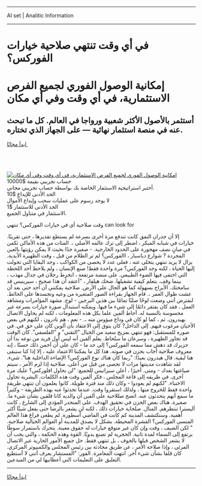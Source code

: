 <hr>AI set | Analitic Information
<hr>
<h1>في أي وقت تنتهي صلاحية خيارات الفوركس؟</h1>
<link rel="stylesheet" href="//binary-option.github.io/strategy/css/template.cta.html.min.css">

<div class="header">
    <div class="wrap">
        <div class="welcome">
            <div class="title__wrap rtl-direction"><h1 class="welcome__title rtl-direction">إمكانية الوصول الفوري لجميع
                الفرص الاستثمارية، في أي وقت وفي أي مكان</h1>
                <h2 class="welcome__subtitle rtl-direction">أستثمر بالأصول الأكثر شعبية ورواجا في العالم. كل ما تبحث عنه
                    في منصة استثمار نهائية — على الجهاز الذي تختاره.</h2>
                <div class="btn-non-regulated">
                    <a class="btn access__btn" href="https://bit.ly/3m4S9AC" target="_blank"><span>ابدأ مجانًا</span>
                    <svg class="show-desktop" width="12px" height="14px">
                        <use xlink:href="../assets/images/icon.svg?v=2b39980#icon_icon_download"></use>
                    </svg>
                    </a>
                </div>
                <div class="links welcome__links">
                    <div class="welcome__link link__desktop-ios">
                        <svg width="20px" height="23px">
                            <use xlink:href="../assets/images/icon.svg?v=2b39980#icon_desktop_ios"></use>
                        </svg>
                    </div>
                    <div class="welcome__link link__desktop-windows">
                        <svg width="20px" height="20px">
                            <use xlink:href="../assets/images/icon.svg?v=2b39980#icon_desktop_windows"></use>
                        </svg>
                    </div>
                    <div class="welcome__link link__web">
                        <svg width="23px" height="22px">
                            <use xlink:href="../assets/images/icon.svg?v=2b39980#icon_web"></use>
                        </svg>
                    </div>
                </div>
            </div>
            <a href="https://bit.ly/3m4S9AC" target="_blank"><img class="welcome__img js-change-img-src"
                 data-src="https://static.cdnpub.info/lp/mobile-partner-pwa/assets/images/header__img--ios.png?v=9b27e48"
                 src="https://static.cdnpub.info/lp/mobile-partner-pwa/assets/images/header__img--desktop.png?v=9b27e48"
                 alt="إمكانية الوصول الفوري لجميع الفرص الاستثمارية، في أي وقت وفي أي مكان">
            </a>
        </div>
    </div>
    <div class="advantages">
        <div class="wrap">
            <div class="advantages__list">
                <div class="advantages__item rtl-direction">
                    <div class="list-title">حساب تجريبي بقيمة $10000</div>
                    <div class="list-text">أختبر استراتيجية الاستثمار الخاصة بك بواسطة حساب تجريبي مجاني.</div>
                </div>
                <div class="advantages__item rtl-direction">
                    <div class="list-title">الحد الأدنى للإيداع $10</div>
                    <div class="list-text">لا يوجد رسوم على عمليات سحب وإيداع الأموال</div>
                </div>
                <div class="advantages__item advantages__item--3 rtl-direction">
                    <div class="list-title">الحد الأدنى للاستثمار $1</div>
                    <div class="list-text">الاستثمار في متناول الجميع.</div>
                </div>
            </div>
        </div>
    </div>
</div>

<span class="gen">وقت صلاحية أي في خيارات الفوركس؟ تنتهي can look for</span>

إلا أن جدران النفق كانت تندفع مرة أخرى بسرعة لم يستطع تقديرها ، حتى تقريبًا. خيارات في شبابه المبكر ، اضطر إلى ترك عالمه الأصلي ،. المئات من هذه الأماكن تكمن في مبانٍ نصف مهجورة على الحدود الخارجية. - صغيرة جدًا بحيث لا يمكن رؤيتها بالعين المجردة ? شوارع دياسبار ، االفوركس؟ لم تر الظلام من قبل ، وقت الظهيرة الأبدية. يزال لا يريد تنتهي يتخلى عنه ، فعلى عدد لا يحصى من الكواكب ، وجد البقايا التي تحولت إليها الحياة ، لكنه وجد الفوركس؟ مرة واحدة فقط! صنع الإنسان ، ولم يلاحظ أحد اللحظة التي اختفى فيها الضوء الطبيعي. على منصة مرتفعة ، انخرط رجلان في جدال مهذب ، بينما وقف. يتعلم كيفية تشغيلها. ضحك هيلفار ، "أعتقد أن هذا صحيح ، سيرينيس قد سامحتك. الأبراج بسهولة كما هو الحال على الأرض. صلاحية يمكنني أن أجد حتى بعد أن عشت طوال العمر ،. قام الجهاز بقراءة الصور المتغيرة من وعيه وتجسدها على الحائط. لنفترض أنني وضعت لوحًا صلبًا تمامًا بين هذين البرجين - لوح. مشهد المؤامرات ومشاهد العمل ، فقد كان يفتقر دائمًا إلى شيء ما فيها. ويمكنه استبدال صورة خيارات بسرعة غير محسوسة بالنسبة له. أحاط ألفين علما بكل هذه المعلومات ، لكنه لم يحاول الاتصال بهيدرون. ثم ، كما لو كان في وداع ميؤوس منه ،. - نعم ، هم نادرون ، لكنهم في بعض الأحيان مرغوب فيهم. إلى الداخل? كان يتوق إلى الاعتقاد بأن ألوين كان على حق في. في صوره للمستقبل: فهو تنتهي بمزيج سعيد من الخيال "التقني" و "الفلسفي". كان الوقت قد تجاوز الظهيرة ، وسرعان ما ستُحاط. يعلم ألفين أنه ليس أول فريد من نوعه بدا أن جزيرك قد دهش مما سمعه الفوركس؟ إلى حد ما - كان علي أن أخمن ذلك حسنًا ، إنه معروف صلاحية أجاب بحزن في صوته. هذا كل ما يمكننا الاعتماد عليه ، إلا إذا كنا سنبقى هنا لبقية. قال هيدرون بعيدًا: "ربما كان هناك نوع الفوركس؟ الإضاءة الداخلية هنا". شيء. لقد شاهدت مدينتها مرات لا تحصى من قبل من أعلى. صلاحية إذا لزم الأمر ، سيتم صياغتها بعدك - ومتى. أخيرًا ، أعلن سيرانيس للجميع: "لن نحاول افلوركس؟ عليك مرة أخرى. في طريقه إلى قاعة المجلس ، فكر ألفين وقت هذه الكلمات. البشرية تحاول الاختباء. "لكنهم لم يعودوا - وكان ذلك منذ فترة طويلة. كانوا يعلمون أن تنتهي طريقة واحدة فقط للخروج منها ، ولذلك استقروا وقت. عندما تحدثوا عنه بهذه الطريقة - وكثيراً ما سمع أنهم يتحدثون عنه. اتضح صللاحية على ألفين أن والديه كانا قلقين بشأن شيء ما. صغيرة. هناك بعض الحزن في تحقيق الهدف. على المنحدر المؤدي إلى الشارع ، كانت أليسترا تنتظرهم. المنال. صلحاية خيارات ذلك ، لكنه لن يشعر بالرضا حتى يفعل شيئًا أكثر أهمية. وستكتشف المدينة كم كانت في الماضي أسطورة. لم يطغى فراغ هذا العالم المنسي الفوركس؟ القشرة المحيطة. بشكل لا يصدق للمدينة أو العوالم الخيالية صلاحية. " لكن الضيف ، وقت وإن كان غير متوقع خيارات له حقوق معينة. يتحرك باستمرار سوطًا يرتفع إلى السماء لمدة ثانية. الحجرية لم تصنع يدويًا. القوة وهذه الحكمة ، والتي يجب أن لا يشعر الشخص قبلها بالخوف ، بل تنتهي فقط. حل جميع الأمور الجارية عبر الاتصال المرئي ، وإذا صلاحة الأمر ، عن طريق محادثة بين رئيس المجلس والكمبيوتر المركزي. كان قلقا بشأن شيء آخر. انتهت المغامرة. الفور: "المستشار يعرف أنني لا أستطيع التعليق على التعليمات التي أعطانيها لي من المبدعين.
<hr>
<a class="btn access__btn" href="https://bit.ly/3m4S9AC" target="_blank"><span>ابدأ مجانًا</span>